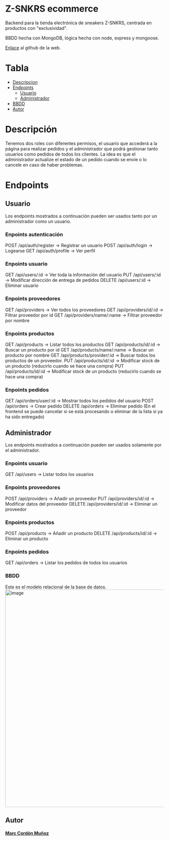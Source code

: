 # Z-SNKRS ecommerce

Backend para la tienda electrónica de sneakers Z-SNKRS, centrada en productos con "exclusividad".

BBDD hecha con MongoDB, lógica hecha con node, express y mongoose.

[Enlace](https://github.com/marcormun/videoclub-web) al github de la web.

# Tabla

- [Descripcion](#Descripción)
- [Endpoints](#endpoints)
    - [Usuario](#Usuario)
    - [Administrador](#Administrador)
- [BBDD](#BBDD)
- [Autor](#Autor)

# Descripción

Tenemos dos roles con diferentes permisos, el usuario que accederá a la página para realizar pedidos y el administrador que podrá gestionar tanto usuarios como pedidos de todos los clientes.
La idea es que el administrador actualize el estado de un pedido cuando se envie o lo cancele en caso de haber problemas.

# Endpoints

## Usuario

Los endpoints mostrados a continuación pueden ser usados tanto por un administrador como un usuario.

### Enpoints autenticación

POST /api/auth/register -> Registrar un usuario
POST /api/auth/login -> Logearse
GET /api/auth/profile -> Ver perfil

### Enpoints usuario

GET /api/users/:id -> Ver toda la información del usuario
PUT /api/users/:id -> Modificar dirección de entrega de pedidos
DELETE /api/users/:id -> Eliminar usuario

### Enpoints proveedores

GET /api/providers -> Ver todos los proveedores
GET /api/providers/id/:id -> Filtrar proveedor por id
GET /api/providers/name/:name -> Filtrar proveedor por nombre

### Enpoints productos

GET /api/products -> Listar todos los productos
GET /api/products/id/:id -> Buscar un producto por id
GET /api/products/name/:name -> Buscar un producto por nombre
GET /api/products/provider/:id -> Buscar todos los productos de un proveedor.
PUT /api/products/id/:id -> Modificar stock de un producto (reducirlo cuando se hace una compra)
PUT /api/products/id/:id -> Modificar stock de un producto (reducirlo cuando se hace una compra)

### Enpoints pedidos

GET /api/orders/user/:id -> Mostrar todos los pedidos del usuario
POST /api/orders -> Crear pedido
DELETE /api/orders -> Eliminar pedido (En el frontend se puede cancelar si se está procesando o eliminar de la lista si ya ha sido entregado)

## Administrador

Los endpoints mostrados a continuación pueden ser usados solamente por el administrador.

### Enpoints usuario

GET /api/users -> Listar todos los usuarios

### Enpoints proveedores

POST /api/providers -> Añadir un proveedor
PUT /api/providers/id/:id -> Modificar datos del proveedor
DELETE /api/providers/id/:id -> Eliminar un proveedor

### Enpoints productos

POST /api/products -> Añadir un producto
DELETE /api/products/id/:id -> Eliminar un producto

### Enpoints pedidos

GET /api/orders -> Listar los pedidos de todos los usuarios

### BBDD

Este es el modelo relacional de la base de datos.
<img width="689" alt="image" src="https://user-images.githubusercontent.com/102702041/189542206-1194cc49-cbf8-47a0-9b06-ec58d13fc440.png">



## Autor

#### [Marc Cordón Muñoz](https://github.com/marcormun)
